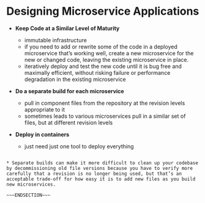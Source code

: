 <!SLIDE bullet small transition=fade>

# Designing Microservice Applications

* **Keep Code at a Similar Level of Maturity**
  - immutable infrastructure
  - if you need to add or rewrite some of the code in a deployed microservice that’s working well, create a new microservice for the new or changed code, leaving the existing microservice in place.
  - iteratively deploy and test the new code until it is bug free and maximally efficient, without risking failure or performance degradation in the existing microservice

* **Do a separate build for each microservice**
  - pull in component files from the repository at the revision levels appropriate to it
  - sometimes leads to various microservices pull in a similar set of files, but at different revision levels

* **Deploy in containers**
  - just need just one tool to deploy everything

~~~SECTION:notes~~~

* Separate builds can make it more difficult to clean up your codebase by decommissioning old file versions because you have to verify more carefully that a revision is no longer being used, but that’s an acceptable trade-off for how easy it is to add new files as you build new microservices.

~~~ENDSECTION~~~
